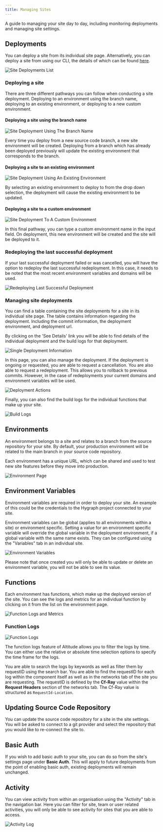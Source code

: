 ```yaml
---
title: Managing Sites
---
```


A guide to managing your site day to day, including monitoring deployments and managing site settings.

## Deployments

You can deploy a site from its individual site page. Alternatively, you can deploy a site from using our CLI, the details of which can be found [here]().

![Site Deployments List](/statics/screenshots/site_management/DeploymentsTable.png)

### Deploying a site

There are three different pathways you can follow when conducting a site deployment. Deploying to an environment using the branch name, deploying to an existing environment, or deploying to a new custom environment.

#### Deploying a site using the branch name

![Site Deployment Using The Branch Name](/statics/screenshots/site_management/DeploymentUsingBranchName.png)

Every time you deploy from a new source code branch, a new site environment will be created. Deploying from a branch which has already been deployed previously will update the existing environment that corresponds to the branch.

#### Deploying a site to an existing environment

![Site Deployment Using An Existing Environment](/statics/screenshots/site_management/DeploymentToExistingEnvironment.png)

By selecting an existing environment to deploy to from the drop down selection, the deployment will cause the existing environment to be updated.

#### Deploying a site to a custom environment

![Site Deployment To A Custom Environment](/statics/screenshots/site_management/DeploymentToCustomEnvironment.png)

In this final pathway, you can type a custom environment name in the input field. On deployment, this new environment will be created and the site will be deployed to it.

### Redeploying the last successful deployment

If your last successful deployment failed or was cancelled, you will have the option to redeploy the last successful redeployment. In this case, it needs to be noted that the most recent environment variables and domains will be used.

![Redeploying Last Successful Deployment](/statics/screenshots/site_management/RedeployLastSuccess.png)

### Managing site deployments

You can find a table containing the site deployments for a site in its individual site page. The table contains information regarding the deployment. Including the commit information, the deployment environment, and deployment url.

By clicking on the 'See Details' link you will be able to find details of the individual deployment and the build logs for that deployment.

![Single Deployment Information](/statics/screenshots/site_management/DeploymentOverview.png)

In this page, you can also manage the deployment. If the deployment is ongoing or requested, you are able to request a cancellation. You are also able to request a redeployment. This allows you to rollback to previous commits. However, in the case of redeployments your current domains and environment variables will be used.

![Deployment Actions](/statics/screenshots/site_management/DeploymentActions.png)

Finally, you can also find the build logs for the individual functions that make up your site.

![Build Logs](/statics/screenshots/site_management/BuildLogs.png)

## Environments

An environment belongs to a site and relates to a branch from the source repository for your site. By default, your production environment will be related to the main branch in your source code repository.

Each environment has a unique URL, which can be shared and used to test new site features before they move into production.

![Environment Page](https://media.graphassets.com/oePFXaDpT7yHy5EngBgV)

## Environment Variables

Environment variables are required in order to deploy your site. An example of this could be the credentials to the Hygraph project connected to your site.

Environment variables can be global (applies to all environments within a site) or environment specific. Setting a value for an environment specific variable will override the global variable in the deployment environment, if a global variable with the same name exists. They can be configured using the "Variables" tab in an individual site.

![Environment Variables](https://media.graphassets.com/4EqZC3iRSWg9waaiosK6)

Please note that once created you will only be able to update or delete an environment variable, you will not be able to see its value.

## Functions

Each environment has functions, which make up the deployed version of the site. You can see the logs and metrics for an individual function by clicking on it from the list on the environment page.

![Function Logs and Metrics](https://media.graphassets.com/YPLJU4uWR6WuiiKJzKK3)

### Function Logs

![Function Logs](/statics/screenshots/function_logs/function-logs.png)

The function logs feature of Altitude allows you to filter the logs by time. You can either use the relative or absolute time selection options to specify the time frame for the logs.

You are able to search the logs by keywords as well as filter them by requestID using the search bar. You are able to find the requestID for each log within the component itself as well as in the networks tab of the site you are requesting. The requestID is defined by the **Cf-Ray** value within the **Request Headers** section of the networks tab. The Cf-Ray value is structured as `RequestId-Location`.

## Updating Source Code Repository

You can update the source code repository for a site in the site settings. You will be asked to connect to a git provider and select the repository that you would like to re-connect the site to.

## Basic Auth

If you wish to add basic auth to your site, you can do so from the site's settings page under **Basic Auth**. This will apply to future deployments from the point of enabling basic auth, existing deployments will remain unchanged.

## Activity

You can view activity from within an organisation using the "Activity" tab in the navigation bar. Here you can filter for site, team or user related activities, you will only be able to see activity for sites that you are able to access.

![Activity Log](https://media.graphassets.com/ABVUuesjSCSiSrw7lWSp)
